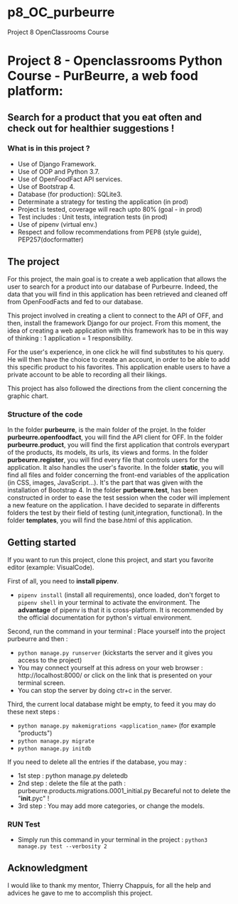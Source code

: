 # p8_OC_purbeurre
Project 8 OpenClassrooms Course
# Project 8 - Openclassrooms Python Course - PurBeurre, a web food platform:

## Search for a product that you eat often and check out for healthier suggestions !

### What is in this project ?
- Use of Django Framework.
- Use of OOP and Python 3.7.
- Use of OpenFoodFact API services.
- Use of Bootstrap 4.
- Database (for production): SQLite3.
- Determinate a strategy for testing the application (in prod)
- Project is tested, coverage will reach upto 80% (goal - in prod)
- Test includes : Unit tests, integration tests (in prod)
- Use of pipenv (virtual env.)
- Respect and follow recommendations from PEP8 (style guide),
 PEP257(docformatter)

## The project
For this project, the main goal is to create a web application that allows
the user to search for a product into our database of Purbeurre.
Indeed, the data that you will find in this application has been 
retrieved and cleaned off from OpenFoodFacts and fed to our database.

This project involved in creating a client to connect to the API of OFF,
and then, install the framework Django for our project. From this moment, the 
idea of creating a web application with this framework has to be in this way of
thinking : 1 application = 1 responsibility.

For the user's experience, in one click he will find substitutes to 
his query. He will then have the choice to create an account, in order to 
be able to add this specific product to his favorites. This application
enable users to have a private account to be able to recording all their
likings.

This project has also followed the directions from the client concerning
the graphic chart.

### Structure of the code
In the folder **purbeurre**, is the main folder of the projet.
In the folder **purbeurre.openfoodfact**, you will find the API client for OFF.
In the folder **purbeurre.product**, you will find the first application that controls everypart of the products, its models, its urls, its views and forms.
In the folder **purbeurre.register**, you will find every file that controls users for the application. It also handles the user's favorite.
In the folder **static**, you will find all files and folder concerning
the front-end variables of the application (in CSS, images, JavaScript...).
It's the part that was given with the installation of Bootstrap 4.
In the folder **purbeurre.test**, has been constructed in order to ease the test session when the coder will implement a new feature on the application. I have decided to separate in differents folders the test by their field of testing (unit,integration, functional).
In the folder **templates**, you will find the base.html of this application.


##  Getting started

If you want to run this project, clone this project, and start you favorite editor (example: VisualCode).

First of all, you need to **install pipenv**.
* `pipenv install` (install all requirements), once loaded, don't
forget to `pipenv shell` in your terminal to activate  the environment.
The **advantage** of pipenv is that it is cross-platform. It is 
recommended by the official documentation for python's virtual
environment.

Second, run the command in your terminal :
Place yourself into  the project purbeurre and then :
* `python manage.py runserver` (kickstarts the server and it gives you access to the project)
* You may connect yourself at this adress on your web browser : http://localhost:8000/ or click on
the link that is presented on your terminal screen.
* You can stop the server by doing ctr+c in the server.

Third, the current local database might be empty, to feed it you may do these next steps :
* `python manage.py makemigrations <application_name>` (for example "products")
* `python manage.py migrate`
* `python manage.py initdb`

If you need to delete all the entries if the database, you may :
* 1st step : python manage.py deletedb
* 2nd step : delete the file at the path : purbeurre.products.migrations.0001_initial.py
Becareful not to delete the "____init____.pyc" ! 
* 3rd step : You may add more categories, or change the models.

### RUN Test
* Simply run this command in your terminal in the project : `python3 manage.py test --verbosity 2`

## Acknowledgment
I would like to thank my mentor, Thierry Chappuis, for all the help
and advices he gave to me to accomplish this project.